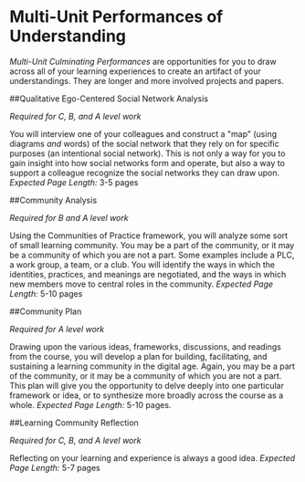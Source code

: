 # Multi-Unit Performances of Understanding

*Multi-Unit Culminating Performances* are opportunities for you to draw across all of your learning experiences to create an artifact of your understandings. They are longer and more involved projects and papers.

##Qualitative Ego-Centered Social Network Analysis

*Required for C, B, and A level work*

You will interview one of your colleagues and construct a "map" (using diagrams *and* words) of the social network that they rely on for specific purposes (an intentional social network). This is not only a way for you to gain insight into how social networks form and operate, but also a way to support a colleague recognize the social networks they can draw upon. *Expected Page Length:* 3-5 pages

##Community Analysis

*Required for B and A level work*

Using the Communities of Practice framework, you will analyze some sort of small learning community. You may be a part of the community, or it may be a community of which you are not a part. Some examples include a PLC, a work group, a team, or a club. You will identify the ways in which the identities, practices, and meanings are negotiated, and the ways in which new members move to central roles in the community. *Expected Page Length:* 5-10 pages

##Community Plan

*Required for A level work*

Drawing upon the various ideas, frameworks, discussions, and readings from the course, you will develop a plan for building, facilitating, and sustaining a learning community in the digital age. Again, you may be a part of the community, or it may be a community of which you are not a part. This plan will give you the opportunity to delve deeply into one particular framework or idea, or to synthesize more broadly across the course as a whole. *Expected Page Length:* 5-10 pages.

##Learning Community Reflection

*Required for C, B, and A level work*

Reflecting on your learning and experience is always a good idea. *Expected Page Length:* 5-7 pages